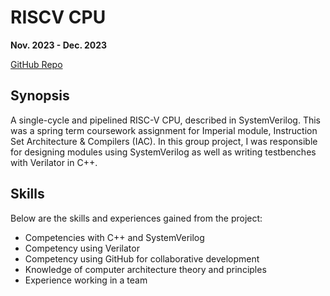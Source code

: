 # RISCV CPU

**Nov. 2023 - Dec. 2023**

[GitHub Repo](https://github.com/AlexSeferidis/CPU-RISCV32I)

## Synopsis

A single-cycle and pipelined RISC-V CPU, described in SystemVerilog. This was a spring term coursework assignment for Imperial module, Instruction Set Architecture & Compilers (IAC). In this group project, I was responsible for designing modules using SystemVerilog as well as writing testbenches with Verilator in C++.

## Skills

Below are the skills and experiences gained from the project:

* Competencies with C++ and SystemVerilog
* Competency using Verilator
* Competency using GitHub for collaborative development
* Knowledge of computer architecture theory and principles
* Experience working in a team
